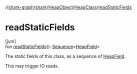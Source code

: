 //[shark-graph](../../../../index.md)/[shark](../../index.md)/[HeapObject](../index.md)/[HeapClass](index.md)/[readStaticFields](read-static-fields.md)

# readStaticFields

[jvm]\
fun [readStaticFields](read-static-fields.md)(): [Sequence](https://kotlinlang.org/api/latest/jvm/stdlib/kotlin.sequences/-sequence/index.html)&lt;[HeapField](../../-heap-field/index.md)&gt;

The static fields of this class, as a sequence of [HeapField](../../-heap-field/index.md).

This may trigger IO reads.
